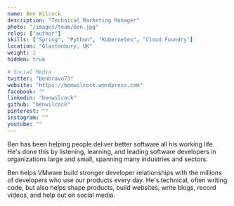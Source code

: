```yaml
---
name: Ben Wilcock
description: "Technical Marketing Manager"
photo: "/images/team/ben.jpg"
roles: ["author"]
skills: ["Spring", "Python", "Kubernetes", "Cloud Foundry"]
location: "Glastonbury, UK"
weight: 1
hidden: true

# Social Media
twitter: "benbravo73"
website: "https://benwilcock.wordpress.com"
facebook: ""
linkedin: "benwilcock"
github: "benwilcock"
pinterest: ""
instagram: ""
youtube: ""
---
```


Ben has been helping people deliver better software all his working life. He's done this by listening, learning, and leading software developers in organizations large and small, spanning many industries and sectors.

Ben helps VMware build stronger developer relationships with the millions of developers who use our products every day. He's technical, often writing code, but also helps shape products, build websites, write blogs, record videos, and help out on social media.

<!--more-->
